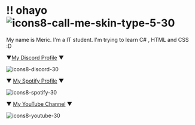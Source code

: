 # !! ohayo ![icons8-call-me-skin-type-5-30](https://user-images.githubusercontent.com/114092420/199610689-fe70f90c-0da5-468e-b238-29f14b6c6776.png)



My name is Meric. I'm a IT student. I'm trying to learn C# , HTML and CSS :D


▼[My Discord Profile](https://discord.com/users/790982026932912159) ▼

![icons8-discord-30](https://user-images.githubusercontent.com/114092420/199607336-60c1a90a-e215-44a3-918f-dc606f64c2df.png)  

▼ [My Spotify Profile](https://open.spotify.com/user/31lmewo5p26it7ej4guoupxd2tjm?si=a93d0a6d60304047) ▼

![icons8-spotify-30](https://user-images.githubusercontent.com/114092420/199607674-ed442316-f0c6-4c56-83e3-4ad350a7a0c1.png)

▼ [My YouTube Channel](https://youtube.com/channel/UCZJ_tzIVa-lQmLF3zUynx5A?sub_confirmation=1) ▼

![icons8-youtube-30](https://user-images.githubusercontent.com/114092420/199607895-2b5268fe-3354-4086-a58a-00a0c10f2a4e.png)








